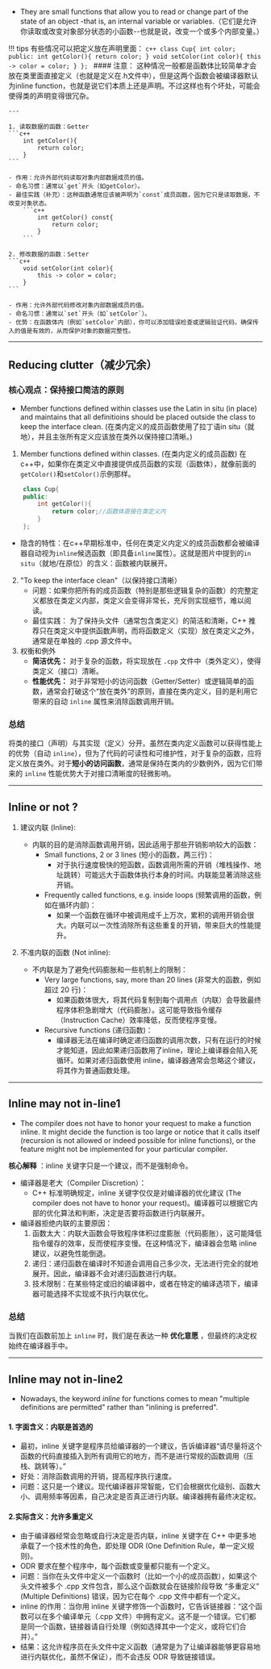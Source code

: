 - They are small functions that allow you to read or change part of the state of an object -that is, an internal variable or variables.（它们是允许你读取或改变对象部分状态的小函数--也就是说，改变一个或多个内部变量。）

!!! tips
    有些情况可以把定义放在声明里面：
    ```c++
        class Cup{
            int color;
        public:
            int getColor(){
                return color;
            }
            void setColor(int color){
                this -> color = color;
            }
        };
    ```
    #### 注意：
    这种情况一般都是函数体比较简单才会放在类里面直接定义（也就是定义在.h文件中），但是这两个函数会被编译器默认为inline function，也就是说它们本质上还是声明。不过这样也有个坏处，可能会使得类的声明变得很冗杂。
    
    ---
    
    1. 读取数据的函数：Getter
    ```c++
        int getColor(){
            return color;
        }
    ```
    
    - 作用：允许外部代码读取对象内部数据成员的值。
    - 命名习惯：通常以`get`开头（如getColor）。
    - 最佳实践（补充）：这种函数通常应该被声明为`const`成员函数，因为它只是读取数据，不改变对象状态。
        ```c++
            int getColor() const{
                return color;
            }
        ```
    
    2. 修改数据的函数：Setter
    ```c++
        void setColor(int color){
            this -> color = color;
        }
    ```
    
    - 作用：允许外部代码修改对象内部数据成员的值。
    - 命名习惯：通常以`set`开头（如`setColor`）。
    - 优势：在函数体内（例如`setColor`内部），你可以添加错误检查或逻辑验证代码，确保传入的值是有效的，从而保护对象的数据完整性。


---

## Reducing clutter（减少冗余）
### 核心观点：保持接口简洁的原则

- Member functions defined within classes use the Latin in situ (in place) and maintains that all definitioins should be placed outside the class to keep the interface clean. (在类内定义的成员函数使用了拉丁语in situ（就地），并且主张所有定义应该放在类外以保持接口清晰。)
1. Member functions defined within classes. (在类内定义的成员函数)
在c++中，如果你在类定义中直接提供成员函数的实现（函数体），就像前面的`getColor()`和`setColor()`示例那样。

```c++
    class Cup{
    public:
        int getColor(){
            return color;//函数体直接在类定义内
        }
    };
```

- 隐含的特性：在c++早期标准中，任何在类定义内定义的成员函数都会被编译器自动视为`inline`候选函数（即具备`inline`属性）。这就是图片中提到的`in situ`（就地/在原位）的含义：函数被内联展开。

2. "To keep the interface clean"（以保持接口清晰）
    - 问题：如果你把所有的成员函数（特别是那些逻辑复杂的函数）的完整定义都放在类定义内部，类定义会变得非常长，充斥则实现细节，难以阅读。
    - 最佳实践： 为了保持头文件（通常包含类定义）的简洁和清晰，C++ 推荐只在类定义中提供函数声明，而将函数定义（实现）放在类定义之外，通常是在单独的 .cpp 源文件中。
3. 权衡和例外
    - **简洁优先：** 对于复杂的函数，将实现放在 `.cpp` 文件中（类外定义），使得类定义（接口）清晰。
    - **性能优先：** 对于非常短小的访问函数（Getter/Setter）或逻辑简单的函数，通常会打破这个“放在类外”的原则，直接在类内定义，目的是利用它带来的自动 `inline` 属性来消除函数调用开销。

### 总结
将类的接口（声明）与其实现（定义）分开。虽然在类内定义函数可以获得性能上的优势（自动 `inline`），但为了代码的可读性和可维护性，对于复杂的函数，应将定义放在类外。对于**短小的访问函数**，通常是保持在类内的少数例外，因为它们带来的 `inline` 性能优势大于对接口清晰度的轻微影响。

---

## Inline or not ?

1. 建议内联 (Inline):
    - 内联的目的是消除函数调用开销，因此适用于那些开销影响较大的函数：
        - Small functions, 2 or 3 lines (短小的函数，两三行)：
            - 对于执行速度极快的短函数，函数调用所需的开销（堆栈操作、地址跳转）可能远大于函数体执行本身的时间。内联能显著消除这些开销。
        - Frequently called functions, e.g. inside loops (频繁调用的函数，例如在循环内部)：
            - 如果一个函数在循环中被调用成千上万次，累积的调用开销会很大。内联可以一次性消除所有这些重复的开销，带来巨大的性能提升。

2. 不准内联的函数 (Not inline):
    - 不内联是为了避免代码膨胀和一些机制上的限制：
        - Very large functions, say, more than 20 lines (非常大的函数，例如超过 20 行)：
            - 如果函数体很大，将其代码复制到每个调用点（内联）会导致最终程序体积急剧增大（代码膨胀）。这可能导致指令缓存（Instruction Cache）效率降低，反而使程序变慢。
        - Recursive functions (递归函数)：
            - 编译器无法在编译时确定递归函数的调用次数，只有在运行的时候才能知道，因此如果递归函数用了inline，理论上编译器会陷入死循环。如果对递归函数使用 inline，编译器通常会忽略这个建议，将其作为普通函数处理。


---
## Inline may not in-line1
- The compiler does not have to honor your request to make a function inline. It might decide the function is too large or notice that it calls itself (recursion is not allowed or indeed possible for inline functions), or the feature might not be implemented for your particular compiler.

**核心解释** ：inline 关键字只是一个建议，而不是强制命令。

- 编译器是老大（Compiler Discretion）：
    - C++ 标准明确规定，inline 关键字仅仅是对编译器的优化建议 (The compiler does not have to honor your request)。编译器可以根据它内部的优化算法和判断，决定是否要将函数进行内联展开。
- 编译器拒绝内联的主要原因：
    1. 函数太大：内联大函数会导致程序体积过度膨胀（代码膨胀），这可能降低指令缓存的效率，反而使程序变慢。在这种情况下，编译器会忽略 inline 建议，以避免性能倒退。
    2. 递归：递归函数在编译时不知道会调用自己多少次，无法进行完全的就地展开。因此，编译器不会对递归函数进行内联。
    3. 技术限制：在某些特定或旧的编译器中，或者在特定的编译选项下，编译器可能选择不实现或不执行内联优化。

### 总结
当我们在函数前加上 `inline` 时，我们是在表达一种 **优化意愿** ，但最终的决定权始终在编译器手中。

---

## Inline may not in-line2
- Nowadays, the keyword _inline_ for functions comes to mean "multiple definitions are permitted" rather than "inlining is preferred".

#### 1. 字面含义：内联是首选的

- 最初，inline 关键字是程序员给编译器的一个建议，告诉编译器“请尽量将这个函数的代码直接插入到所有调用它的地方，而不是进行常规的函数调用（压栈、跳转等）。”
- 好处：消除函数调用的开销，提高程序执行速度。
- 问题：这只是一个建议。现代编译器非常智能，它们会根据优化级别、函数大小、调用频率等因素，自己决定是否真正进行内联。编译器拥有最终决定权。

#### 2.实际含义：允许多重定义
- 由于编译器经常会忽略或自行决定是否内联，inline 关键字在 C++ 中更多地承载了一个技术性的角色，即处理 ODR (One Definition Rule，单一定义规则)。
- ODR 要求在整个程序中，每个函数或变量都只能有一个定义。
- 问题：当你在头文件中定义一个函数时（比如一个小的成员函数），如果这个头文件被多个 .cpp 文件包含，那么这个函数就会在链接阶段导致 “多重定义” (Multiple Definitions) 错误，因为它在每个 .cpp 文件中都有一个定义。
- inline 的作用：当你用 inline 关键字修饰一个函数时，它告诉链接器：“这个函数可以在多个编译单元（.cpp 文件）中拥有定义。这不是一个错误。它们都是同一个函数，链接器请自行处理（例如选择其中一个定义，或将它们合并）。”
- 结果：这允许程序员在头文件中定义函数（通常是为了让编译器能够更容易地进行内联优化，虽然不保证），而不会违反 ODR 导致链接错误。